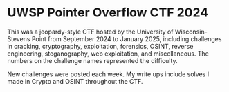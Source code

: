 # UWSP Pointer Overflow CTF 2024
This was a jeopardy-style CTF hosted by the University of Wisconsin-Stevens Point from September 2024 to January 2025, including challenges in cracking, cryptography, exploitation, forensics, OSINT, reverse engineering, steganography, web exploitation, and miscellaneous. The numbers on the challenge names represented the difficulty.

New challenges were posted each week. My write ups include solves I made in Crypto and OSINT throughout the CTF.

